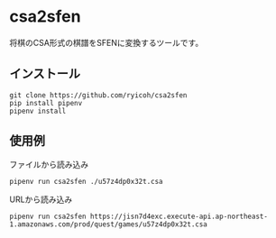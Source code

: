 # csa2sfen

将棋のCSA形式の棋譜をSFENに変換するツールです。


## インストール

```
git clone https://github.com/ryicoh/csa2sfen
pip install pipenv
pipenv install
```

## 使用例

ファイルから読み込み
```
pipenv run csa2sfen ./u57z4dp0x32t.csa
```

URLから読み込み
```
pipenv run csa2sfen https://jisn7d4exc.execute-api.ap-northeast-1.amazonaws.com/prod/quest/games/u57z4dp0x32t.csa
```
